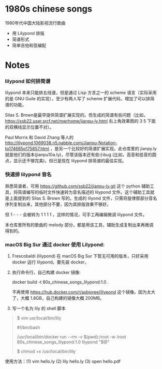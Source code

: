 # 1980s chinese songs

1980年代中国大陆影视流行歌曲

* 用 Lilypond 排版
* 简谱形式
* 简单吉他和弦编配

# Notes

### lilypond 如何排简谱

lilypond 本来只能排五线谱，但是通过 Lisp 方言之一的 scheme 语言（实际采用的是 GNU Guile 的实现），至少有两人写了 scheme 扩展代码，增加了可以排简谱的功能。

Silas S. Brown是最早提供简谱扩展实现的。但生成的简谱有些问题（比如，https://ssb22.user.srcf.net/mwrhome/jianpu-ly.html 右上角效果图的 3 5 下面的双横线显示位置不对）。

Paul Morris 和 David Zhang 等人的 http://lilypond.1069038.n5.nabble.com/Jianpu-Notation-tp174685p175857.html ，是另一个比较好的简谱扩展实现。此仓库里的 jianpy.ly 就是他们的版本(jianpu10a.ly)，尽管该版本还有些小bug (比如，高音和低音的圆点，显示还不够完美)，但已是现在 lilypond 排简谱的最佳实现。


### 快速排 lilypond 音名

熟悉简谱者，可用 https://github.com/ssb22/jianpu-ly.git  这个 python 辅助工具，将简谱编写的临时文件快速转为音名描述的 lilypond 文件。这个辅助工具就是上面提到的 Silas S. Brown 写的。生成的 lilyond 文件，只需将旋律那部分音名序列复制出来，其他部分不要，因为其排版效果不够好。

但 1 - - - 会被转为 1 1 1 1 ，这样的情况，可手工再编辑微调 lilypond 文件。 

本仓库里所有的歌曲的 melody 部分，都是用该工具，辅助生成复制出来再微调得到的。


### macOS Big Sur 通过 docker 使用 Lilypond:

1. Frescobaldi (lilypond) 在 macOS Big Sur 下暂无可用的版本，只好采用 docker 运行 lilypond。要先装 docker，

2. 执行命令行，自己构建 docker 镜像:

   docker build -t 80s_chinese_songs_lilypond:1.0 .

   不再使用 https://hub.docker.com/r/asbjoree/lilypond 这个镜像。因为太大了，大概 1.8GB，自己构建的镜像大概 200MB。

3. 写一个名为 lily 的 shell 脚本

>  $ vim usr/local/bin/lily
>    
>    #!/bin/bash
>
>    /usr/local/bin/docker run --rm -v $(pwd):/root -w /root 80s_chinese_songs_lilypond:1.0  lilypond "$@"
>
>  $ chmod +x /usr/local/bin/lily

   使用方法：(1) vim hello.ly  (2)  lily hello.ly  (3) open hello.pdf 
